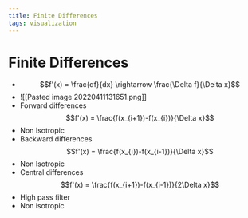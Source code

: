 ```yaml
---
title: Finite Differences
tags: visualization
---
```


# Finite Differences
- $$f'(x) = \frac{df}{dx} \rightarrow \frac{\Delta f}{\Delta x}$$
- ![[Pasted image 20220411131651.png]]
- Forward differences $$f'(x) = \frac{f(x_{i+1})-f(x_{i})}{\Delta x}$$
- Non Isotropic
- Backward differences $$f'(x) = \frac{f(x_{i})-f(x_{i-1})}{\Delta x}$$
- Non Isotropic
- Central differences $$f'(x) = \frac{f(x_{i+1})-f(x_{i-1})}{2\Delta x}$$
- High pass filter
- Non isotropic






































